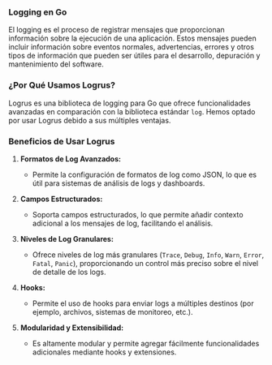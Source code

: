 ### Logging en Go

El logging es el proceso de registrar mensajes que proporcionan información sobre la ejecución de una aplicación. Estos mensajes pueden incluir información sobre eventos normales, advertencias, errores y otros tipos de información que pueden ser útiles para el desarrollo, depuración y mantenimiento del software.

### ¿Por Qué Usamos Logrus?

Logrus es una biblioteca de logging para Go que ofrece funcionalidades avanzadas en comparación con la biblioteca estándar `log`. Hemos optado por usar Logrus debido a sus múltiples ventajas.

### Beneficios de Usar Logrus

1. **Formatos de Log Avanzados:**
   - Permite la configuración de formatos de log como JSON, lo que es útil para sistemas de análisis de logs y dashboards.

2. **Campos Estructurados:**
   - Soporta campos estructurados, lo que permite añadir contexto adicional a los mensajes de log, facilitando el análisis.

3. **Niveles de Log Granulares:**
   - Ofrece niveles de log más granulares (`Trace`, `Debug`, `Info`, `Warn`, `Error`, `Fatal`, `Panic`), proporcionando un control más preciso sobre el nivel de detalle de los logs.

4. **Hooks:**
   - Permite el uso de hooks para enviar logs a múltiples destinos (por ejemplo, archivos, sistemas de monitoreo, etc.).

5. **Modularidad y Extensibilidad:**
   - Es altamente modular y permite agregar fácilmente funcionalidades adicionales mediante hooks y extensiones.
